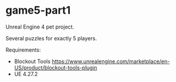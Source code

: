 # game5-part1

Unreal Engine 4 pet project.

Several puzzles for exactly 5 players.

Requirements:
* Blockout Tools https://www.unrealengine.com/marketplace/en-US/product/blockout-tools-plugin
* UE 4.27.2
